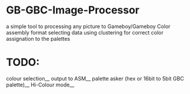 # GB-GBC-Image-Processor
a simple tool to processing any picture to Gameboy/Gameboy Color assembly format selecting data using clustering for correct color assignation to the palettes

# TODO:

colour selection__
output to ASM__
palette asker (hex or 16bit to 5bit GBC palette)__
Hi-Colour mode__

